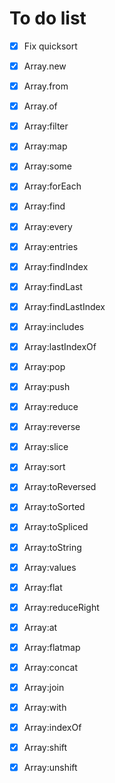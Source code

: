 # To do list
- [x] Fix quicksort

- [x] Array.new
- [x] Array.from
- [x] Array.of
- [x] Array:filter
- [x] Array:map
- [x] Array:some
- [x] Array:forEach
- [x] Array:find
- [x] Array:every
- [x] Array:entries
- [x] Array:findIndex
- [x] Array:findLast
- [x] Array:findLastIndex
- [x] Array:includes
- [x] Array:lastIndexOf
- [x] Array:pop
- [x] Array:push
- [x] Array:reduce
- [x] Array:reverse
- [x] Array:slice
- [x] Array:sort
- [x] Array:toReversed
- [x] Array:toSorted
- [x] Array:toSpliced
- [x] Array:toString
- [x] Array:values
- [x] Array:flat
- [x] Array:reduceRight
- [x] Array:at
- [x] Array:flatmap
- [x] Array:concat
- [x] Array:join
- [x] Array:with
- [x] Array:indexOf
- [x] Array:shift
- [x] Array:unshift